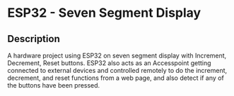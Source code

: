 # ESP32 - Seven Segment Display
## Description
A hardware project using ESP32 on seven segment display with Increment, Decrement, Reset buttons.
ESP32 also acts as an Accesspoint getting connected to external devices and controlled remotely to do the increment, decrement, and reset functions from a web page, and also detect if any of the buttons have been pressed.
